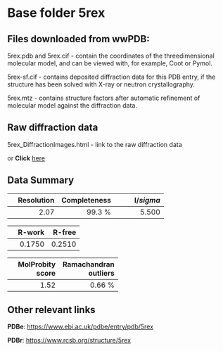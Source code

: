 # Base folder 5rex

## Files downloaded from wwPDB:

5rex.pdb and 5rex.cif - contain the coordinates of the threedimensional molecular model, and can be viewed with, for example, Coot or Pymol.

5rex-sf.cif - contains deposited diffraction data for this PDB entry, if the structure has been solved with X-ray or neutron crystallography.

5rex.mtz - contains structure factors after automatic refinement of molecular model against the diffraction data.

## Raw diffraction data

5rex_DiffractionImages.html - link to the raw diffraction data 

or **Click** [here](https://zenodo.org/record/3731010) 

## Data Summary
|   | Resolution | Completeness| I/$sigma$ |
|---|-------------:|----------------:|--------------:|
|   |2.07|99.3  %|<img width=50/>5.500|

|   | **R-work**| **R-free**   
|---|-------------:|----------------:|           
||0.1750|0.2510|

|   |**MolProbity<br>score**| **Ramachandran<br>outliers** 
|---|-------------:|----------------:|
||1.52|0.66 %|

## Other relevant links 
**PDBe**:  https://www.ebi.ac.uk/pdbe/entry/pdb/5rex
 
**PDBr**: https://www.rcsb.org/structure/5rex 

